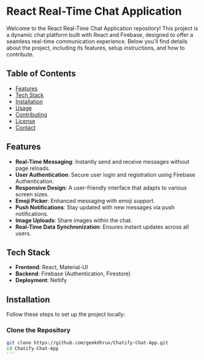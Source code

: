 # React Real-Time Chat Application

Welcome to the React Real-Time Chat Application repository! This project is a dynamic chat platform built with React and Firebase, designed to offer a seamless real-time communication experience. Below you'll find details about the project, including its features, setup instructions, and how to contribute.

## Table of Contents

- [Features](#features)
- [Tech Stack](#tech-stack)
- [Installation](#installation)
- [Usage](#usage)
- [Contributing](#contributing)
- [License](#license)
- [Contact](#contact)

## Features

- **Real-Time Messaging**: Instantly send and receive messages without page reloads.
- **User Authentication**: Secure user login and registration using Firebase Authentication.
- **Responsive Design**: A user-friendly interface that adapts to various screen sizes.
- **Emoji Picker**: Enhanced messaging with emoji support.
- **Push Notifications**: Stay updated with new messages via push notifications.
- **Image Uploads**: Share images within the chat.
- **Real-Time Data Synchronization**: Ensures instant updates across all users.

## Tech Stack

- **Frontend**: React, Material-UI
- **Backend**: Firebase (Authentication, Firestore)
- **Deployment**: Netlify

## Installation

Follow these steps to set up the project locally:

### Clone the Repository

```bash
git clone https://github.com/geekdhruv/Chatify-Chat-App.git
cd Chatify-Chat-App
'''

